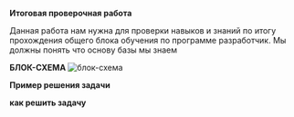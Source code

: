**Итоговая проверочная работа**

Данная работа нам нужна для проверки навыков и знаний по итогу прохождения общего блока обучения по программе разработчик. Мы должны понять что основу базы мы знаем

**БЛОК-СХЕМА**
![блок-схема](shema.jpg)

**Пример решения задачи**


**как решить задачу**
